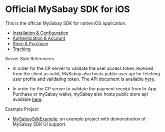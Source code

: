 # Official MySabay SDK for iOS

This is the official MySabay SDK for native iOS application.

- [Installation & Configuration](INSTALLATION.md)
- [Authentication & Account](ACCOUNT.md)
- [Store & Purchase](STORE.md)
- [Tracking](TRACKING.md)

Server Side References

- In order for the CP server to validate the user access token received from the client as valid, MySabay also hosts public user api for fetching user profile and validating token. The API document is available [here](https://api-reference.mysabay.com/).

- In order for the CP server to validate the payment receipt from In-App Purchase or mySabay wallet, mySabay also hosts public store api available [here](https://api-reference.mysabay.com/?urls.primaryName=mySabay%20SDK%20-%20Store%20API).

Example Project

- [MySabaySdkExample](https://git.sabay.com/lay.channara/app.ios.sdk.mysabay.com.sample.ui): an example project with demonstration of MySabay SDK UI support.